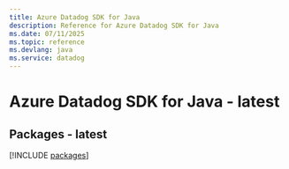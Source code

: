 ```yaml
---
title: Azure Datadog SDK for Java
description: Reference for Azure Datadog SDK for Java
ms.date: 07/11/2025
ms.topic: reference
ms.devlang: java
ms.service: datadog
---
```

# Azure Datadog SDK for Java - latest
## Packages - latest
[!INCLUDE [packages](datadog-index.md)]